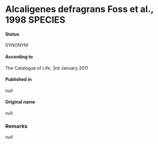 # Alcaligenes defragrans Foss et al., 1998 SPECIES

#### Status
SYNONYM

#### According to
The Catalogue of Life, 3rd January 2011

#### Published in
null

#### Original name
null

### Remarks
null